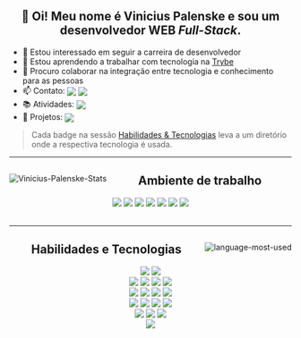 <div align="center">
	<p>
	<h2>👋 Oi! Meu nome é Vinicius Palenske e sou um desenvolvedor WEB <em>Full-Stack</em>.</h2>
	<ul align="left">
		<li>👀 Estou interessado em seguir a carreira de desenvolvedor</li>
		<li>🌱 Estou aprendendo a trabalhar com tecnologia na <a href="https://www.betrybe.com/">Trybe</a></li>
		<li>💞️ Procuro colaborar na integração entre tecnologia e conhecimento para as pessoas</li>
		<li>📫 Contato:
			<span>
				<a href="https://www.linkedin.com/in/vini-palenske/" target="_blank">
					<img align="center"
						src="https://img.shields.io/badge/LinkedIn-0077B5?style=flat&logo=linkedin&logoColor=white"></a>
				<a href="https://mail.google.com/mail/?view=cm&fs=1&to=viniciuspalenske@gmail.com" target="_blank">
					<img align="center" src="https://img.shields.io/badge/Gmail-D14836?style=flat&logo=gmail&logoColor=white"></a>
			</span>
		</li>
		<li>📚 Atividades: <a href="https://github.com/palenske/Trybe" target="_blank"><img align="center"
					src="https://img.shields.io/badge/💪🏽-Trybe-2fc18c"></a></li>
		<li>📝 Projetos: <a href="#user-74431720-pinned-items-reorder-form"><img align="center"
					src="https://img.shields.io/badge/📌-Projects-40197e"></a></li>
	</ul>
	</p>
</div>

> Cada badge na sessão <a href="#skills">Habilidades & Tecnologias</a> leva a um diretório onde a respectiva tecnologia é usada.

<hr>
<div align="center">
	<a href="#">
		<img align="left"
			src="https://github-readme-stats.vercel.app/api?username=palenske&theme=onedark&show_icons=true&hide=stars&custom_title=Minhas%20estatísticas%20no%20GitHub%20"
			alt="Vinicius-Palenske-Stats"></a>
	<div align="right">
		<div align="center">
			<h2>Ambiente de trabalho</h2>
			<a href="#"><img href="#"
					src="https://img.shields.io/badge/Ubuntu-E95420?style=for-the-badge&logo=ubuntu&logoColor=white"></a>
			<a href="#"><img
					src="https://img.shields.io/badge/oh_my_zsh-1A2C34?style=for-the-badge&logo=ohmyzsh&logoColor=white"></a>
			<a href="#"><img src="https://img.shields.io/badge/Zoom-2D8CFF?style=for-the-badge&logo=zoom&logoColor=white"></a>
			<a href="#"><img
					src="https://img.shields.io/badge/Visual_Studio_Code-0078D4?style=for-the-badge&logo=visual%20studio%20code&logoColor=white"></a>
			<a href="#"><img
					src="https://img.shields.io/badge/Slack-4A154B?style=for-the-badge&logo=slack&logoColor=white"></a>
			<a href="#"><img
					src="https://img.shields.io/badge/Google_chrome-black?style=for-the-badge&logo=Google-chrome&logoColor=white"></a>
			<a href="#"><img
					src="https://img.shields.io/badge/Trello-0052CC?style=for-the-badge&logo=trello&logoColor=white"></a>
		</div>
	</div>
</div>
<br id="skills">
<hr>
<div align="center">
	<a href="#">
		<img align="right"
			src="https://github-readme-stats.vercel.app/api/top-langs/?username=palenske&theme=onedark&custom_title=Linguagens%20mais%20usadas&show_icons=true&locale=en"
			alt="language-most-used"></a>
	<div align="left">
		<div align="center">
			<h2>Habilidades e Tecnologias</h2>
			<div>
				<a href="https://pt.wikipedia.org/wiki/Bash"><img
						src="https://img.shields.io/badge/Bash-4D4D4D?style=for-the-badge&logo=gnu-bash&logoColor=white"></a>
				<a href="#"><img src="https://img.shields.io/badge/Git-F34F29?style=for-the-badge&logo=git&logoColor=white"></a>
			</div>
			<div>
				<a href="https://github.com/palenske/Trybe/blob/main/trybe-projects/2-front-end/pixels-art/index.html"><img
						src="https://img.shields.io/badge/HTML5-E34F26?style=for-the-badge&logo=html5&logoColor=white"></a>
				<a
					href="https://github.com/palenske/Trybe/blob/main/trybe-projects/2-front-end/starwars-planets-search/src/App.css"><img
						src="https://img.shields.io/badge/CSS3-1572B6?style=for-the-badge&logo=css3&logoColor=white"></a>
				<a href="https://github.com/palenske/Trybe/tree/main/trybe-projects/1-fundaments/zoo-functions/test"><img
						src="https://img.shields.io/badge/JavaScript-323330?style=for-the-badge&logo=javascript&logoColor=F7DF1E"></a>
				<a href="https://github.com/palenske/Trybe/blob/main/trybe-projects/2-front-end/starwars-planets-search/src"><img
						src="https://img.shields.io/badge/React-61DAFB?style=for-the-badge&logo=react&logoColor=white"></a>
				<div>
					<div>
						<a href="https://github.com/palenske/Trybe/blob/main/trybe-projects/2-front-end/trybewallet/src"><img
								src="https://img.shields.io/badge/Redux-593D88?style=for-the-badge&logo=redux&logoColor=white"></a>
						<a href="https://github.com/palenske/Recipes-App/blob/main-group-17/src"><img
								src="https://img.shields.io/badge/React_Router-CA4245?style=for-the-badge&logo=react-router&logoColor=white"></a>
						<a href="https://jestjs.io/pt-BR/"><img
								src="https://img.shields.io/badge/Jest-C21325?style=for-the-badge&logo=jest&logoColor=white"></a>
						<a
							href="https://github.com/palenske/Trybe/tree/main/trybe-projects/2-front-end/react-testing-library/src/tests"><img
								src="https://img.shields.io/badge/RTL-1A2C34?style=for-the-badge&amp;logo=testing-library&amp;logoColor=E33332"></a>
					</div>
					<div>
						<a href="https://github.com/palenske/Trybe/tree/main/trybe-projects/3-back-end/mysql-one-for-all"><img
								src="https://img.shields.io/badge/MySQL-4479A1?style=for-the-badge&logo=mysql&logoColor=white"></a>
						<a
							href="https://github.com/palenske/Trybe/tree/main/trybe-projects/3-back-end/mongodb-aggregations/challenges"><img
								src="https://img.shields.io/badge/MongoDB-4EA94B?style=for-the-badge&logo=mongodb&logoColor=white"></a>
						<a href="https://github.com/palenske/Cookmaster/tree/main/src/integration-tests"><img
								src="https://img.shields.io/badge/Mocha-8D6748?style=for-the-badge&logo=mocha&logoColor=white"></a>
						<a href="#"><img
								src="https://img.shields.io/badge/Sequelize-white?style=for-the-badge&logo=sequelize&logoColor=52B0E7"></a>
					</div>
					<div>
						<a href="#"><img
								src="https://img.shields.io/badge/Node.js-339933?style=for-the-badge&logo=nodedotjs&logoColor=white"></a>
						<a href="#"><img
								src="https://img.shields.io/badge/Express.js-000000?style=for-the-badge&logo=express&logoColor=white"></a>
						<a href="#"><img
								src="https://img.shields.io/badge/Heroku-430098?style=for-the-badge&logo=heroku&logoColor=white"></a>
					</div>
					<div>
						<a href="#"><img
								src="https://img.shields.io/badge/Python-3776AB?style=for-the-badge&logo=python&logoColor=yellow"></a>
					</div>
				</div>
			</div>
		</div>
